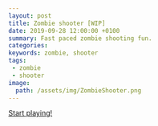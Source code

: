 ```yaml
---
layout: post
title: Zombie shooter [WIP]
date: 2019-09-28 12:00:00 +0100
summary: Fast paced zombie shooting fun.
categories:
keywords: zombie, shooter
tags:
 - zombie
 - shooter
image:
  path: /assets/img/ZombieShooter.png
---
```


[Start playing!](https://freamdev.com/games/ZombieShooter)
